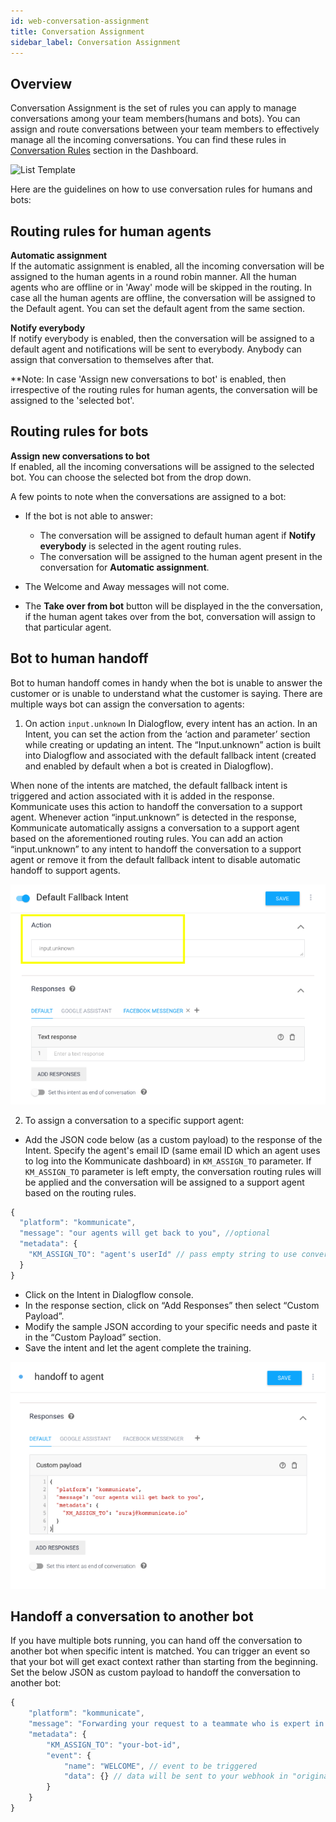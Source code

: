 ```yaml
---
id: web-conversation-assignment
title: Conversation Assignment
sidebar_label: Conversation Assignment
---
```


## Overview
Conversation Assignment is the set of rules you can apply to manage conversations among your team members(humans and bots). You can assign and route conversations between your team members to effectively manage all the incoming conversations. You can find these rules in [Conversation Rules](https://dashboard.kommunicate.io/settings/conversation-rules) section in the Dashboard.

![List Template](/img/dashboard-conversation-rules.png)

Here are the guidelines on how to use conversation rules for humans and bots:

## Routing rules for human agents

**Automatic assignment**<br>
If the automatic assignment is enabled, all the incoming conversation will be assigned to the human agents in a round robin manner. All the human agents who are offline or in 'Away' mode will be skipped in the routing. In case all the human agents are offline, the conversation will be assigned to the Default agent. You can set the default agent from the same section.

**Notify everybody**<br>
If notify everybody is enabled, then the conversation will be assigned to a default agent and notifications will be sent to everybody. Anybody can assign that conversation to themselves after that.

**Note: In case 'Assign new conversations to bot' is enabled, then irrespective of the routing rules for human agents, the conversation will be assigned to the 'selected bot'.


## Routing rules for bots

**Assign new conversations to bot**<br>
If enabled, all the incoming conversations will be assigned to the selected bot. You can choose the selected bot from the drop down.

A few points to note when the conversations are assigned to a bot:

 - If the bot is not able to answer:
 	- The conversation will be assigned to default human agent if  **Notify everybody** is selected in the agent routing rules.
 	- The conversation will be assigned to the human agent present in the conversation for **Automatic assignment**.
 
 - The Welcome and Away messages will not come.
 - The **Take over from bot** button will be displayed in the the conversation, if the human agent takes over from the bot, conversation will assign to that particular agent.


## Bot to human handoff
Bot to human handoff comes in handy when the bot is unable to answer the customer or is unable to understand what the customer is saying. There are multiple ways bot can assign the conversation to agents:

1. On action `input.unknown`
In Dialogflow, every intent has an action. In an Intent, you can set the action from the ‘action and parameter’ section while creating or updating an intent. The “Input.unknown” action is built into Dialogflow and associated with the default fallback intent (created and enabled by default when a bot is created in Dialogflow). 

When none of the intents are matched, the default fallback intent is triggered and action associated with it is added in the response.  Kommunicate uses this action to handoff the conversation to a support agent. Whenever action “input.unknown” is detected in the response,  Kommunicate automatically assigns a conversation to a support agent based on the aforementioned routing rules. You can add an action “input.unknown” to any intent to handoff the conversation to a support agent or remove it from the default fallback intent to disable automatic handoff to support agents.

![Default_Fallback_Intent](assets/Default_Fallback_Intent.png)

2. To assign a conversation to a specific support agent:

- Add the JSON code below (as a custom payload) to the response of the Intent. Specify the agent's email ID (same email ID which an agent uses to log into the Kommunicate dashboard) in `KM_ASSIGN_TO` parameter. If `KM_ASSIGN_TO` parameter is left empty, the conversation routing rules will be applied and the conversation will be assigned to a support agent based on the routing rules.

```js
{
  "platform": "kommunicate",
  "message": "our agents will get back to you", //optional 
  "metadata": {
    "KM_ASSIGN_TO": "agent's userId" // pass empty string to use conversation routing rules. 
  }
}
```
- Click on the Intent in Dialogflow console.  
- In the response section, click on “Add Responses” then select “Custom Payload”.
- Modify the sample JSON according to your specific needs and paste it in the “Custom Payload” section.
- Save the intent and let the agent complete the training.

![Handoff_To_Agent](assets/Handoff_To_Agent.png)

## Handoff a conversation to another bot 
If you have multiple bots running, you can hand off the conversation to another bot when specific intent is matched. You can trigger an event so that your bot will get exact context rather than starting from the beginning. Set the below JSON as custom payload to handoff the conversation to another bot:

```js
{
	"platform": "kommunicate",
	"message": "Forwarding your request to a teammate who is expert in this",
	"metadata": {
		"KM_ASSIGN_TO": "your-bot-id",
		"event": {
			"name": "WELCOME", // event to be triggered
			"data": {} // data will be sent to your webhook in "originalDetectIntentRequest" parameter.
		}
	}
}
```
